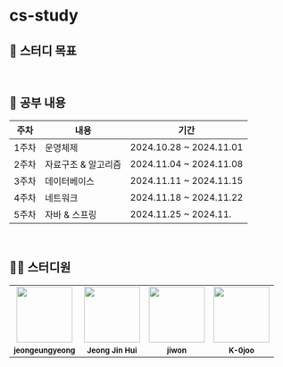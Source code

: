 # cs-study
## 📌 스터디 목표
> 

</br>

## 📕 공부 내용

| 주차 | 내용 | 기간 |
|------|------|------|
| 1주차 | 운영체제 | 2024.10.28 ~ 2024.11.01|
| 2주차 | 자료구조 & 알고리즘 | 2024.11.04 ~ 2024.11.08 |
| 3주차 | 데이터베이스 | 2024.11.11 ~ 2024.11.15 |
| 4주차 | 네트워크 | 2024.11.18 ~ 2024.11.22 |
| 5주차 | 자바 & 스프링 | 2024.11.25 ~ 2024.11. |

</br>

## 👩‍💻 스터디원
<table>
  <tr>
    <td align="center"><a href="https://github.com/jeongeungyeong"><img src="https://avatars.githubusercontent.com/u/150095257?v=4?s=100" width="100px;" alt=""></td>
    <td align="center"><a href="https://github.com/rhaehf"><img src="https://avatars.githubusercontent.com/u/65870263?v=4?s=100" width="100px;" alt=""></td>
    <td align="center"><a href="https://github.com/jw427"><img src="https://avatars.githubusercontent.com/u/122508408?v=4?v=4?s=100" width="100px;" alt=""></td>
     <td align="center"><a href="https://github.com/K-0joo"><img src="https://avatars.githubusercontent.com/u/83263735?v=4?s=100" width="100px;" alt=""></td>  
  </tr>
  <tr>
    <td align="center"><sub><b>jeongeungyeong</b></td>
    <td align="center"><sub><b>Jeong Jin Hui</b></td>
    <td align="center"><sub><b>jiwon</b></td>
    <td align="center"><sub><b>K-0joo</b></td>
  </tr>
</table>
